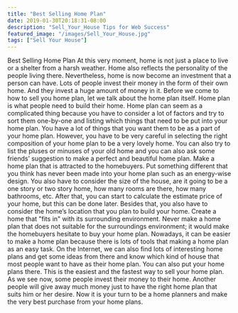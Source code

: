 ```yaml
---
title: "Best Selling Home Plan"
date: 2019-01-30T20:18:31-08:00
description: "Sell_Your_House Tips for Web Success"
featured_image: "/images/Sell_Your_House.jpg"
tags: ["Sell Your House"]
---
```


Best Selling Home Plan
At this very moment, home is not just a place to live or a shelter from a harsh weather. Home also reflects the personality of the people living there. Nevertheless, home is now become an investment that a person can have. Lots of people invest their money in the form of their own home. And they invest a huge amount of money in it. 
Before we come to how to sell you home plan, let we talk about the home plan itself. Home plan is what people need to build their home. Home plan can seem as a complicated thing because you have to consider a lot of factors and try to sort them one-by-one and listing which things that need to be put into your home plan. You have a lot of things that you want them to be as a part of your home plan. However, you have to be very careful in selecting the right composition of your home plan to be a very lovely home.
You can also try to list the pluses or minuses of your old home and you can also ask some friends’ suggestion to make a perfect and beautiful home plan. Make a home plan that is attracted to the homebuyers. Put something different that you think has never been made into your home plan such as an energy-wise design. You also have to consider the size of the house, are it going to be a one story or two story home, how many rooms are there, how many bathrooms, etc. After that, you can start to calculate the estimate price of your home, but this can be done later.
Besides that, you also have to consider the home’s location that you plan to build your home. Create a home that "fits in" with its surrounding environment. Never make a home plan that does not suitable for the surroundings environment; it would make the homebuyers hesitate to buy your home plan. 
Nowadays, it can be easier to make a home plan because there is lots of tools that making a home plan as an easy task. On the Internet, we can also find lots of interesting home plans and get some ideas from there and know which kind of house that most people want to have as their home plan. You can also put your home plans there. This is the easiest and the fastest way to sell your home plan.
As we see now, some people invest their money to their home. Another people will give away much money just to have the right home plan that suits him or her desire. Now it is your turn to be a home planners and make the very best purchase from your home plans.

